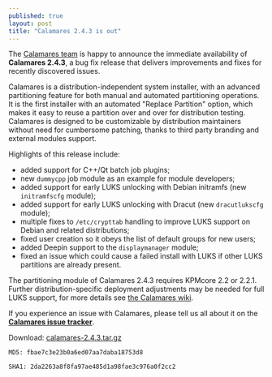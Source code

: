```yaml
---
published: true
layout: post
title: "Calamares 2.4.3 is out"
---
```

The [Calamares team](https://calamares.io/team/) is happy to announce the immediate availability of **Calamares 2.4.3**, a bug fix release that delivers improvements and fixes for recently discovered issues.

Calamares is a distribution-independent system installer, with an advanced partitioning feature for both manual and automated partitioning operations. It is the first installer with an automated "Replace Partition" option, which makes it easy to reuse a partition over and over for distribution testing. Calamares is designed to be customizable by distribution maintainers without need for cumbersome patching, thanks to third party branding and external modules support.

<!--more-->

Highlights of this release include:

* added support for C++/Qt batch job plugins;
* new `dummycpp` job module as an example for module developers;
* added support for early LUKS unlocking with Debian initramfs (new `initramfscfg` module);
* added support for early LUKS unlocking with Dracut (new `dracutlukscfg` module);
* multiple fixes to `/etc/crypttab` handling to improve LUKS support on Debian and related distributions;
* fixed user creation so it obeys the list of default groups for new users;
* added Deepin support to the `displaymanager` module;
* fixed an issue which could cause a failed install with LUKS if other LUKS partitions are already present.

The partitioning module of Calamares 2.4.3 requires KPMcore 2.2 or 2.2.1. Further distribution-specific deployment adjustments may be needed for full LUKS support, for more details see [the Calamares wiki](https://github.com/calamares/calamares/wiki/LUKS-Deployment).

If you experience an issue with Calamares, please tell us all about it on the [**Calamares issue tracker**](https://calamares.io/bugs/).

Download: [calamares-2.4.3.tar.gz](https://github.com/calamares/calamares/releases/download/v2.4.3/calamares-2.4.3.tar.gz)

`MD5: fbae7c3e23b0a6ed07aa7daba18753d8`

`SHA1: 2da2263a8f8fa97ae485d1a98fae3c976a0f2cc2`
